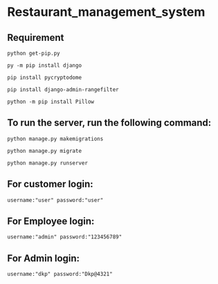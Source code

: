 # Restaurant_management_system



## Requirement
    


    python get-pip.py

    py -m pip install django

    pip install pycryptodome

    pip install django-admin-rangefilter
    
    python -m pip install Pillow    


## To run the server, run the following command:

    python manage.py makemigrations
        
    python manage.py migrate

    python manage.py runserver


## For  customer login:

    username:"user" password:"user"
    
## For  Employee login:

    username:"admin" password:"123456789"
    
## For  Admin login:

    username:"dkp" password:"Dkp@4321"

